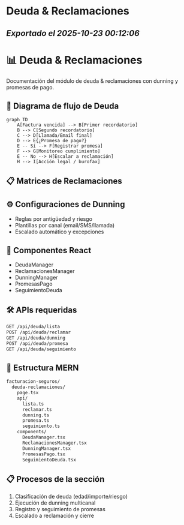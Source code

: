 # Deuda & Reclamaciones
*Exportado el 2025-10-23 00:12:06*
---

# 📊 Deuda & Reclamaciones

Documentación del módulo de deuda & reclamaciones con dunning y promesas de pago.

## 🔄 Diagrama de flujo de Deuda

```mermaid
graph TD
    A[Factura vencida] --> B[Primer recordatorio]
    B --> C[Segundo recordatorio]
    C --> D[Llamada/Email final]
    D --> E{¿Promesa de pago?}
    E -- Sí --> F[Registrar promesa]
    F --> G[Monitoreo cumplimiento]
    E -- No --> H[Escalar a reclamación]
    H --> I[Acción legal / burofax]
```

## 📋 Matrices de Reclamaciones

<!-- Bloque no procesado: table -->

## ⚙️ Configuraciones de Dunning

- Reglas por antigüedad y riesgo
- Plantillas por canal (email/SMS/llamada)
- Escalado automático y excepciones
## 🧩 Componentes React

- DeudaManager
- ReclamacionesManager
- DunningManager
- PromesasPago
- SeguimientoDeuda
## 🛠️ APIs requeridas

```bash
GET /api/deuda/lista
POST /api/deuda/reclamar
GET /api/deuda/dunning
POST /api/deuda/promesa
GET /api/deuda/seguimiento
```

## 📁 Estructura MERN

```bash
facturacion-seguros/
  deuda-reclamaciones/
    page.tsx
    api/
      lista.ts
      reclamar.ts
      dunning.ts
      promesa.ts
      seguimiento.ts
    components/
      DeudaManager.tsx
      ReclamacionesManager.tsx
      DunningManager.tsx
      PromesasPago.tsx
      SeguimientoDeuda.tsx
```

## 📋 Procesos de la sección

1. Clasificación de deuda (edad/importe/riesgo)
1. Ejecución de dunning multicanal
1. Registro y seguimiento de promesas
1. Escalado a reclamación y cierre
